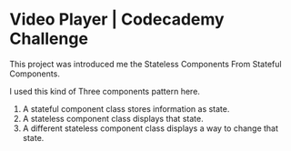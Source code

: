# Video Player | Codecademy Challenge

This project was introduced me the Stateless Components From Stateful Components.

I used this kind of Three components pattern here.
1) A stateful component class stores information as state.
2) A stateless component class displays that state.
3) A different stateless component class displays a way to change that state.

